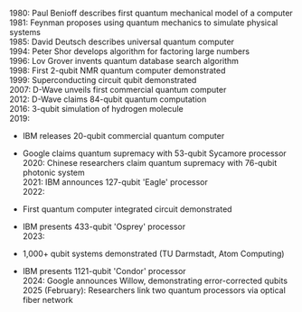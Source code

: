 1980: Paul Benioff describes first quantum mechanical model of a computer  
1981: Feynman proposes using quantum mechanics to simulate physical systems  
1985: David Deutsch describes universal quantum computer  
1994: Peter Shor develops algorithm for factoring large numbers  
1996: Lov Grover invents quantum database search algorithm  
1998: First 2-qubit NMR quantum computer demonstrated  
1999: Superconducting circuit qubit demonstrated  
2007: D-Wave unveils first commercial quantum computer  
2012: D-Wave claims 84-qubit quantum computation  
2016: 3-qubit simulation of hydrogen molecule  
2019:

- IBM releases 20-qubit commercial quantum computer
	    
- Google claims quantum supremacy with 53-qubit Sycamore processor  
    2020: Chinese researchers claim quantum supremacy with 76-qubit photonic system  
    2021: IBM announces 127-qubit 'Eagle' processor  
    2022:
    
- First quantum computer integrated circuit demonstrated
    
- IBM presents 433-qubit 'Osprey' processor  
    2023:
    
- 1,000+ qubit systems demonstrated (TU Darmstadt, Atom Computing)
    
- IBM presents 1121-qubit 'Condor' processor  
    2024: Google announces Willow, demonstrating error-corrected qubits  
    2025 (February): Researchers link two quantum processors via optical fiber network